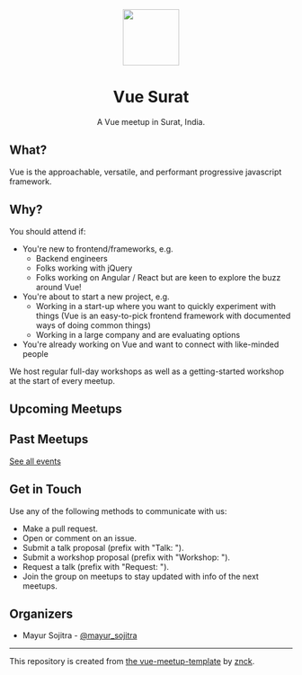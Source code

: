 <div align="center" style="text-align: center">
  <img src="https://blr.vue.community/logo.png" width="100" />
  <h1>Vue Surat</h1>
  <p>A Vue meetup in Surat, India.</p>
</div>

## What?

Vue is the approachable, versatile, and performant progressive javascript framework.

## Why?

You should attend if:

- You're new to frontend/frameworks, e.g.
  - Backend engineers
  - Folks working with jQuery
  - Folks working on Angular / React but are keen to explore the buzz around Vue!
- You're about to start a new project, e.g.
  - Working in a start-up where you want to quickly experiment with things (Vue is an easy-to-pick frontend framework with documented ways of doing common things)
  - Working in a large company and are evaluating options
- You're already working on Vue and want to connect with like-minded people

We host regular full-day workshops as well as a getting-started workshop at the start of every meetup.

## Upcoming Meetups

<UpcomingEvents />

## Past Meetups

<PastEvents :limit="5" />

[See all events](/events)

## Get in Touch

Use any of the following methods to communicate with us:

- Make a pull request.
- Open or comment on an issue.
- Submit a talk proposal (prefix with "Talk: ").
- Submit a workshop proposal (prefix with "Workshop: ").
- Request a talk (prefix with "Request: ").
- Join the group on meetups to stay updated with info of the next meetups.

## Organizers

- Mayur Sojitra - [@mayur_sojitra](https://twitter.com/mayur_sojitra)

-------------
This repository is created from [the vue-meetup-template](https://github.com/VueJS-IN/vue-meetup-template) by [znck](https://github.com/znck).
